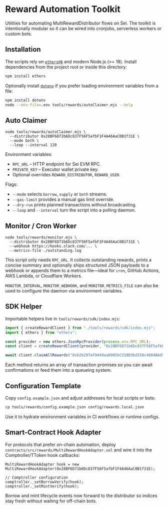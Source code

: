 # Reward Automation Toolkit

Utilities for automating MultiRewardDistributor flows on Sei. The toolkit is intentionally modular so it can be wired into cronjobs, serverless workers or custom bots.

## Installation

The scripts rely on [`ethers@6`](https://docs.ethers.org/v6/) and modern Node.js (>= 18). Install dependencies from the project root or inside this directory:

```bash
npm install ethers
```

Optionally install [`dotenv`](https://www.npmjs.com/package/dotenv) if you prefer loading environment variables from a file:

```bash
npm install dotenv
node --env-file=.env tools/rewards/autoClaimer.mjs --help
```

## Auto Claimer

```
node tools/rewards/autoClaimer.mjs \
  --distributor 0x28BF6D71b6Dc837F56F5afbF1F4A46AaC0B1f31E \
  --mode both \
  --loop --interval 120
```

Environment variables:

- `RPC_URL` – HTTP endpoint for Sei EVM RPC.
- `PRIVATE_KEY` – Executor wallet private key.
- Optional overrides `REWARD_DISTRIBUTOR`, `REWARD_USER`.

Flags:

- `--mode` selects `borrow`, `supply` or `both` streams.
- `--gas-limit` provides a manual gas limit override.
- `--dry-run` prints planned transactions without broadcasting.
- `--loop` and `--interval` turn the script into a polling daemon.

## Monitor / Cron Worker

```
node tools/rewards/monitor.mjs \
  --distributor 0x28BF6D71b6Dc837F56F5afbF1F4A46AaC0B1f31E \
  --webhook https://hooks.slack.com/... \
  --metrics-file ./outstanding.log
```

This script only needs `RPC_URL`. It collects outstanding rewards, prints a concise summary and optionally ships structured JSON payloads to a webhook or appends them to a metrics file—ideal for `cron`, GitHub Actions, AWS Lambda, or Cloudflare Workers.

`MONITOR_INTERVAL`, `MONITOR_WEBHOOK`, and `MONITOR_METRICS_FILE` can also be used to configure the daemon via environment variables.

## SDK Helper

Importable helpers live in `tools/rewards/sdk/index.mjs`:

```js
import { createRewardClient } from "./tools/rewards/sdk/index.mjs";
import { ethers } from "ethers";

const provider = new ethers.JsonRpcProvider(process.env.RPC_URL);
const client = createRewardClient(provider, "0x28BF6D71b6Dc837F56F5afbF1F4A46AaC0B1f31E");

await client.claimAllRewards("0xb2b297eF9449aa0905bC318B3bd258c4804BAd98");
```

Each method returns an array of transaction promises so you can await confirmations or feed them into a queueing system.

## Configuration Template

Copy `config.example.json` and adjust addresses for local scripts or bots:

```bash
cp tools/rewards/config.example.json config/rewards.local.json
```

Use it to hydrate environment variables in CI workflows or runtime configs.

## Smart-Contract Hook Adapter

For protocols that prefer on-chain automation, deploy `contracts/src/rewards/MultiRewardHookAdapter.sol` and wire it into the Comptroller/TToken hook callbacks:

```solidity
MultiRewardHookAdapter hook = new MultiRewardHookAdapter(0x28BF6D71b6Dc837F56F5afbF1F4A46AaC0B1f31E);

// Comptroller configuration
comptroller._setBorrowVerify(hook);
comptroller._setMintVerify(hook);
```

Borrow and mint lifecycle events now forward to the distributor so indices stay fresh without waiting for off-chain bots.
